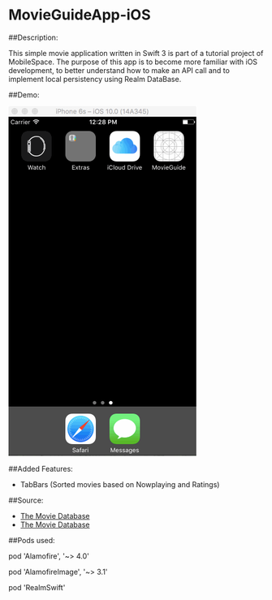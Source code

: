 # MovieGuideApp-iOS

##Description:

This simple movie application written in Swift 3 is part of a tutorial project of MobileSpace. The purpose of this app is to become more familiar with iOS development, to better understand how to make an API call and to implement local persistency using Realm DataBase.

##Demo:

![](MovieGuide.gif)


##Added Features:

- TabBars (Sorted movies based on Nowplaying and Ratings)

##Source: 
- [The Movie Database](https://www.themoviedb.org)
- <a href="https://www.themoviedb.org" target="_blank">The Movie Database</a>

##Pods used: 

pod 'Alamofire', '~> 4.0'

pod 'AlamofireImage', '~> 3.1'

pod 'RealmSwift'
